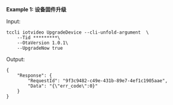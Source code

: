**Example 1: 设备固件升级**



Input: 

```
tccli iotvideo UpgradeDevice --cli-unfold-argument  \
    --Tid *********\
    --OtaVersion 1.0.1\
    --UpgradeNow true
```

Output: 
```
{
    "Response": {
        "RequestId": "9f3c9482-c49e-431b-89e7-4ef1c1905aae",
        "Data": "{\"err_code\":0}"
    }
}
```

